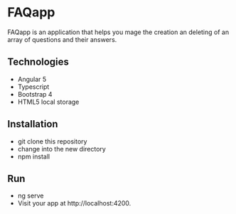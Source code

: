 # FAQapp
FAQapp is an application that helps you mage the creation an deleting of an array of questions and their answers.

## Technologies

* Angular 5
* Typescript
* Bootstrap 4
* HTML5 local storage

## Installation

* git clone <repository-url> this repository
* change into the new directory
* npm install

## Run

* ng serve
* Visit your app at http://localhost:4200.

